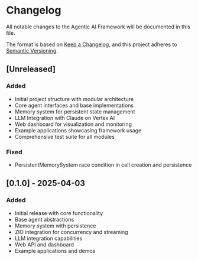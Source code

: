 # Changelog

All notable changes to the Agentic AI Framework will be documented in this file.

The format is based on [Keep a Changelog](https://keepachangelog.com/en/1.0.0/),
and this project adheres to [Semantic Versioning](https://semver.org/spec/v2.0.0.html).

## [Unreleased]

### Added
- Initial project structure with modular architecture
- Core agent interfaces and base implementations
- Memory system for persistent state management
- LLM Integration with Claude on Vertex AI
- Web dashboard for visualization and monitoring
- Example applications showcasing framework usage
- Comprehensive test suite for all modules

### Fixed
- PersistentMemorySystem race condition in cell creation and persistence

## [0.1.0] - 2025-04-03

### Added
- Initial release with core functionality
- Base agent abstractions
- Memory system with persistence
- ZIO integration for concurrency and streaming
- LLM integration capabilities
- Web API and dashboard
- Example applications and demos